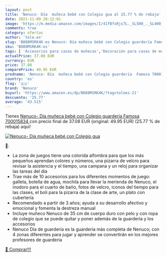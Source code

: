 ```yaml
---
layout: post
title: 'Nenuco- Día  muñeca bebé con Colegio gua al 25.77 % de rebaja'
date: 2021-11-09 20:12:01
image: 'https://m.media-amazon.com/images/I/41fBfsRjs7L._SL500_._SL400_.jpg'
comments: true
category: ofertas
author: 'tole.es'
slug: 'B088MSRK4K-es Nenuco- Día muñeca bebé con Colegio guardería Famosa...'
sku: 'B088MSRK4K-es'
tags: [ 'Accesorios para casas de muñecas','Decoración para casas de muñecas','Juguetes','Juguetes y juegos','Muñecas y accesorios','bebé','nenuco', ]
actualPrice: 37.08 EUR
currency: EUR
price: 37.08
comparePrice: 49.95 EUR
prodname: 'Nenuco- Día  muñeca bebé con Colegio guardería  Famosa 700015834 '
country: 'es'
flag: '🇪🇸'
brand: 'Nenuco'
buyurl: 'https://www.amazon.es/dp/B088MSRK4K/?tag=tolees-21'
descuento: '25.77'
average: '43.515'
---
```


Tienes [Nenuco- Día  muñeca bebé con Colegio guardería  Famosa 700015834 ](https://www.amazon.es/dp/B088MSRK4K/?tag=tolees-21) con precio final de  37.08 EUR (original: 49.95 EUR) (25.77 %  de rebaja) aqui!

[![Nenuco- Día  muñeca bebé con Colegio gua](https://m.media-amazon.com/images/I/41fBfsRjs7L._SL500_._SL400_.jpg)](https://www.amazon.es/dp/B088MSRK4K/?tag=tolees-21)

🔎:

- La zona de juegos tiene una colorida alfombra para que los más pequeños aprendan colores y números, una pizarra de velcro para revisar la asistencia y el tiempo, una campana y un reloj para organizar las tareas del día
- Trae más de 10 accesorios para los diferentes momentos de juego: galleta, botella de agua, mochila para llevar la merienda de Nenuco, el inodoro para el cuarto de baño, fotos de velcro, iconos del tiempo para las clases, el boli para la pizarra de la clase de arte, un plato con cubertería
- Recomendado a partir de 3 años; ayuda a su desarrollo afectivo y emocional y fomenta la destreza manual
- Incluye muñeco Nenuco de 35 cm de cuerpo duro con pelo y con ropa de colegio que se puede quitar y poner además de la guardería y los accesorios
- Nenuco Día de guardería es la guardería más completa de Nenuco; con 4 zonas diferentes para jugar y aprender se convertirán en los mejores profesores de guardería

[🛒 Comprar!!!](https://www.amazon.es/dp/B088MSRK4K/?tag=tolees-21)
